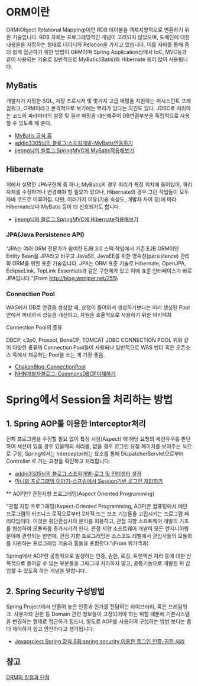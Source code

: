 # ORM이란 #

ORM(Object Relational Mapping)이란 RDB 테이블을 객체지향적으로 변환하기 위한 기술입니다. RDB 자체는 프로그래밍적인 개념이 고려되지 않았으며, 도메인에 대한 내용들을 저장하는 형태로 데이터와 Relation을 가지고 있습니다. 이를 자바를 통해 좀 더 쉽게 접근하기 위한 방법이 ORM이며  Spring Application상에서 IoC, MVC등과 같이 사용되는 기술로 일반적으로 MyBatis(iBatis)와 Hibernate 등이 많이 사용됩니다.


## MyBatis ##

개발자가 지정한 SQL, 저장 프로시저 및 몇가지 고급 매핑을 지원하는 퍼시스턴트 프레임워크, ORM이라고 본격적으로 보기에는 무리가 있다는 의견도 있다. JDBC로 처리하는 코드와 파라미터의 설정 및 결과 매핑을 대신해주어 DB연결부분을 독립적으로 사용할 수 있도록 해 준다. 

- [MyBatis 공식 홈](http://www.mybatis.org/mybatis-3/ko/)
- [addio3305님의 블로그:스프링개발-MyBatis연동하기](http://addio3305.tistory.com/62)
- [jjeong님의 블로그:SpringMVC에 MyBatis적용해보기](http://jjeong.tistory.com/606)

## Hibernate ##
위에서 설명한 JPA구현체 중 하나, MyBatis의 경우 쿼리가 특정 위치에 들어있어, 쿼리 자체를 수정하거나 변경해야 할 필요가 있으나, Hibernate의 경우 그런 작업들이 모두 자바 코드로 이루어짐. 다만, 여러가지 이유(기술 숙성도, 개발자 차이 등)에 따라 Hibernate보다 MyBatis 등이 더 선호되기도 합니다.

- [jjeong님의 블로그:SpringMVC에 Hibernate적용해보기](http://jjeong.tistory.com/614)


### JPA(Java Persistence API)

"JPA는 여러 ORM 전문가가 참여한 EJB 3.0 스펙 작업에서 기존 EJB ORM이던 Entity Bean을 JPA라고 바꾸고 JavaSE, JavaEE를 위한 영속성(persistence) 관리와 ORM을 위한 표준 기술입니다. JPA는 ORM 표준 기술로 Hibernate, OpenJPA, EclipseLink, TopLink Essentials과 같은 구현체가 있고 이에 표준 인터페이스가 바로 JPA입니다."(From http://blog.woniper.net/255)

### Connection Pool

WAS에서 DB로 연결을 생성할 때, 요청이 들어와서 생성하기보다는 미리 생성된 Pool안에서 꺼내와서 성능을 개선하고, 자원을 효율적으로 사용하기 위한 아키텍처

Connection Pool의 종류

DBCP, c3p0, Proxool, BoneCP, TOMCAT JDBC CONNECTION POOL
위와 같이 다양한 종류의 Connection Pool들이 사용되나 일반적으로 WAS 벤더 혹은 오픈소스 쪽에서 제공하는 Pool을 쓰는 게 가장 좋음.

- [ChakanBlog-ConnectionPool](http://blog.chakannom.com/2015/12/connection-pool.html)
- [NHN개발자블로그-CommonsDBCP이해하기](http://d2.naver.com/helloworld/5102792)


# Spring에서 Session을 처리하는 방법 #

## 1. Spring AOP를 이용한 Interceptor처리 ##

전체 프로그램을 수정할 필요 없이 특정 시점(Aspect) 에 해당 요청의 세션유무를 판단하여 세션이 있을 경우 있을때의 처리를, 없을 경우 로그인 요청 페이지를 보여주는 식으로 구성, Spring에서는 Interceptor라는 요소를 통해 DispatcherServlet으로부터 Controller 로 가는 요청을 확인하고 처리합니다.

- [addio3305님의 블로그:스프링개발-로그 및 인터셉터 설정](http://addio3305.tistory.com/43)
- [미니의 프로그래밍 이야기-스프링에서 Session기반 로그인 처리하기](http://blog.acronym.co.kr/590)


** AOP란? 관점지향 프로그래밍(Aspect Oriented Programming)

"관점 지향 프로그래밍(Aspect-Oriented Programming, AOP)은 컴퓨팅에서 메인 프로그램의 비즈니스 로직으로부터 2차적 또는 보조 기능들을 고립시키는 프로그램 패러다임이다. 이것은 횡단관심사의 분리를 허용하고, 관점 지향 소프트웨어 개발의 기초를 형성하여 모듈화를 증가시키려 한다. 관점 지향 소프트웨어 개발이 모든 엔지니어링 분야에 관련되는 반면에, 관점 지향 프로그래밍은 소스코드 레벨에서 관심사들의 모듈화를 지원하는 프로그래밍 기술과 툴들을 포함한다."(From 위키백과)

Spring에서 AOP란 공통적으로 발생하는 인증, 권한, 로깅, 트랜잭션 처리 등에 대한 반복적으로 들어갈 수 있는 부분들을 그때그때 처리하지 말고, 공통기능으로 개발한 뒤 삽입할 수 있도록 하는 개념을 말합니다.

## 2. Spring Security 구성방법 ##

Spring Project에서 만들어 놓은 인증과 인가를 전담하는 라이브러리, 혹은 프레임워크. 사용자와 권한 등 Domain 관련 정보들이 고정되어야 하는 위험 때문에 기존시스템을 변경하는 형태로 접근하기 힘드나, 별도로 AOP를 사용하여 구성하는 방법 보다는 좀 더 제어하기 쉽고 안전하다고 생각됩니다. 

- [Javaproject Spring 강좌 8회:spring security 이용한 로그인 인증-권한 처리](http://www.javaproject.kr/Document/View/1761/[Spring-강좌]-8회---spring-security-이용한-로그인-인증-권한-처리-%3E)


## 참고 ##

[ORM의 장점과 단점](http://layered.tistory.com/entry/ORM%EC%9D%80-%EC%95%88%ED%8B%B0%ED%8C%A8%ED%84%B4%EC%9D%B4%EB%8B%A4-ORM-is-an-antipattern)